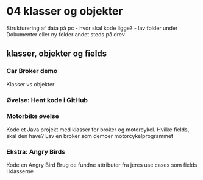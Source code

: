 # 04 klasser og objekter
Strukturering af data på pc - hvor skal kode ligge? - lav folder under Dokumenter eller ny folder andet steds på drev

## klasser, objekter og fields
### Car Broker demo
Klasser vs objekter

### Øvelse: Hent kode i GitHub

### Motorbike øvelse
Kode et Java projekt med klasser for broker og motorcykel.
Hvilke fields, skal den have?
Lav en broker som demoer motorcykelprogrammet

### Ekstra: Angry Birds
Kode en Angry Bird
Brug de fundne attributer fra jeres use cases som fields i klasserne
